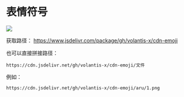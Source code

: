 # 表情符号

[![](https://data.jsdelivr.com/v1/package/gh/volantis-x/cdn-emoji/badge)](https://www.jsdelivr.com/package/gh/volantis-x/cdn-emoji/)

获取路径： https://www.jsdelivr.com/package/gh/volantis-x/cdn-emoji

也可以直接拼接路径：

```
https://cdn.jsdelivr.net/gh/volantis-x/cdn-emoji/文件
```

例如：

```
https://cdn.jsdelivr.net/gh/volantis-x/cdn-emoji/aru/1.png
```

